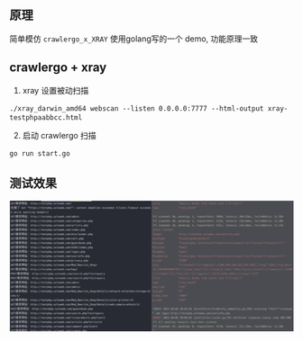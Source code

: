## 原理

简单模仿 `crawlergo_x_XRAY` 使用golang写的一个 demo, 功能原理一致




## crawlergo + xray

1. xray 设置被动扫描

```
./xray_darwin_amd64 webscan --listen 0.0.0.0:7777 --html-output xray-testphpaabbcc.html
```

2. 启动 crawlergo 扫描

```golang
go run start.go
```


## 测试效果



![image](https://github.com/shangzeng/GolangTools/blob/master/19.scaner/WeChat93e0ff90a19f177ecf95f2c86787d8f5.png)
